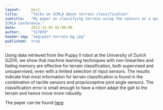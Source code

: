 ```yaml
---
layout:     post
title:      "Talks on ICMLA about terrain classification"
subtitle:   "My paper on classifying terrain using the sensors on a quadrupedal robot, got accepted to the 
ICMLA conference."
date:       2013-12-04 01:00:00
author:     "317070"
header-img: "img/post-terrain-bg.jpg"
published:  true
---
```


<p>Using data retrieved from the Puppy II robot at the University of Zurich (UZH), we show that machine 
learning techniques with non-linearities and fading memory are effective for terrain classiﬁcation, both 
supervised and unsupervised, even with a limited selection of input sensors. The results indicate that most 
information for terrain classiﬁcation is found in the combination of tactile sensors and proprioceptive joint 
angle sensors. The classiﬁcation error is small enough to have a robot adapt the gait to the terrain and hence 
move more robustly.</p>

<p>The paper can be found <a 
href="https://biblio.ugent.be/input/download?func=downloadFile&fileOId=4215684">here</a></p>
